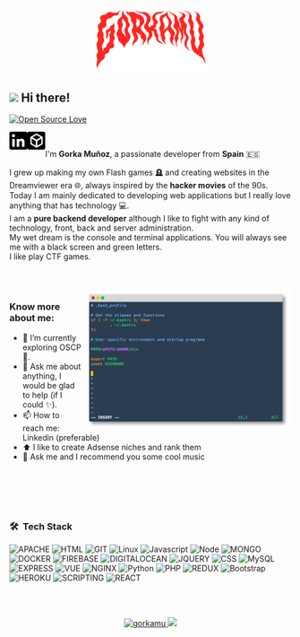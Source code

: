 <p align="center" width="100%">
    <img width="40%" src="https://github.com/gorkamu/gorkamu/blob/main/assets/logo.png"> 
</p>

<h2><img src="https://raw.githubusercontent.com/syedareehaquasar/syedareehaquasar/master/gifs/Hi.gif" width="30px"> Hi there!</h2>

[![Open Source Love](https://badges.frapsoft.com/os/v2/open-source.svg?v=103)](https://github.com/syedareehaquasar)


<a href="https://www.linkedin.com/in/gorka-mu%C3%B1oz-andres/">
  <img align="left" alt="Gorkamu's Linkedin" width="32px" src="https://github.com/gorkamu/gorkamu/blob/main/assets/linkedin-logo.png"/>
</a>
<a href="https://app.hackthebox.eu/profile/356953">
  <img align="left" alt="Gorkamu's HTB"  width="32px" src="https://github.com/gorkamu/gorkamu/blob/main/assets/htb.png" />
</a>
<br/>


I'm **Gorka Muñoz**, a passionate developer from **Spain** 🇪🇸

I grew up making my own Flash games 🪦 and creating websites in the Dreamviewer era 🌐, always inspired by the **hacker movies** of the 90s.<br/>
Today I am mainly dedicated to developing web applications but I really love anything that has technology 💻.<br/>
I am a **pure backend developer** although I like to fight with any kind of technology, front, back and server administration.<br/>
My wet dream is the console and terminal applications. You will always see me with a black screen and green letters.<br/>
I like play CTF games.


<br><br>
<img align="right" height="250" width="375" alt="GIF" src="https://github.com/gorkamu/gorkamu/blob/main/assets/terminal.png" />

### Know more about me:

- 🔭 I’m currently exploring OSCP 🚀.
- 💬 Ask me about anything, I would be glad to help (if I could ✨).
- 📫 How to reach me: Linkedin (preferable)
- ⬆️ I like to create Adsense niches and rank them
- 🎵 Ask me and I recommend you some cool music

<br><br><br><br>


### 🛠 &nbsp;Tech Stack
![APACHE](https://img.shields.io/badge/apache%20-%23D42029.svg?&style=for-the-badge&logo=apache&logoColor=white)
![HTML](https://img.shields.io/badge/html5-%3776AB.svg?style=for-the-badge&logo=html5&logoColor=white&color=E34F26)
![GIT](https://img.shields.io/badge/git-%3776AB.svg?style=for-the-badge&logo=git&logoColor=white&color=F05032)
![Linux](https://img.shields.io/badge/linux-%FCC624.svg?style=for-the-badge&logo=linux&logoColor=black&color=FCC624)
![Javascript](https://img.shields.io/badge/javscript-%F7DF1E.svg?style=for-the-badge&logo=javascript&logoColor=black&color=F7DF1E)
![Node](https://img.shields.io/badge/node.js%20-%2343853D.svg?&style=for-the-badge&logo=node.js&logoColor=white)
![MONGO](https://img.shields.io/badge/MongoDB-%234ea94b.svg?&style=for-the-badge&logo=mongodb&logoColor=white)
![DOCKER](https://img.shields.io/badge/docker%20-%230db7ed.svg?&style=for-the-badge&logo=docker&logoColor=white)
![FIREBASE](https://img.shields.io/badge/firebase%20-%23039BE5.svg?&style=for-the-badge&logo=firebase)
![DIGITALOCEAN](https://img.shields.io/badge/DigitalOcean-%230167ff.svg?&style=for-the-badge&logo=digitalOcean&logoColor=white)
![JQUERY](https://img.shields.io/badge/jquery%20-%230769AD.svg?&style=for-the-badge&logo=jquery&logoColor=white)
![CSS](https://img.shields.io/badge/css3-%1572B6.svg?style=for-the-badge&logo=css3&logoColor=white&color=1572B6)
![MySQL](https://img.shields.io/badge/mysql-%4479A1.svg?style=for-the-badge&logo=mysql&logoColor=white&color=4479A1)
![EXPRESS](https://img.shields.io/badge/express.js%20-%23404d59.svg?&style=for-the-badge)
![VUE](https://img.shields.io/badge/vuejs%20-%2335495e.svg?&style=for-the-badge&logo=vue.js&logoColor=%234FC08D)
![NGINX](https://img.shields.io/badge/nginx%20-%232C5263.svg?&style=for-the-badge&logo=nginx&logoColor=white)
![Python](https://img.shields.io/badge/python%20-%2314354C.svg?&style=for-the-badge&logo=python&logoColor=white")
![PHP](https://img.shields.io/badge/php-%777BB4.svg?style=for-the-badge&logo=php&logoColor=white&color=777BB4)
![REDUX](https://img.shields.io/badge/redux%20-%23593d88.svg?&style=for-the-badge&logo=redux&logoColor=white)
![Bootstrap](https://img.shields.io/badge/bootstrap-%3776AB.svg?style=for-the-badge&logo=bootstrap&logoColor=white&color=563D7C)
![HEROKU](https://img.shields.io/badge/heroku%20-%23430098.svg?&style=for-the-badge&logo=heroku&logoColor=white)
![SCRIPTING](https://img.shields.io/badge/shell_script%20-%23121011.svg?&style=for-the-badge&logo=gnu-bash&logoColor=white)
![REACT](https://img.shields.io/badge/react%20-%2320232a.svg?&style=for-the-badge&logo=react&logoColor=%2361DAFB)


<br><br>





<p align="center">
    <a href="https://github.com/AVS1508">
        <img height="180em" src="https://github-readme-stats.vercel.app/api/top-langs?username=gorkamu&show_icons=true&locale=en&layout=compact" alt="gorkamu" />
      <img height="180em" src="https://github-readme-stats.vercel.app/api?username=gorkamu&show_icons=true&locale=en"/>
    </a>
</p>
